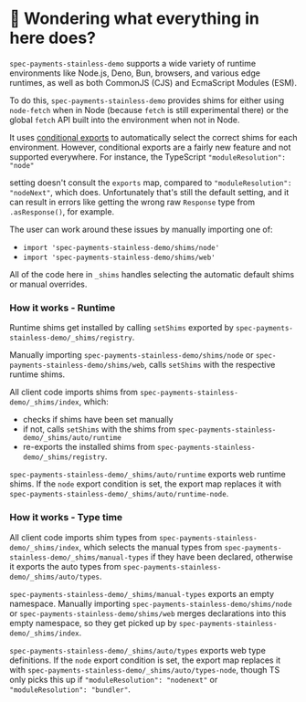 # 👋 Wondering what everything in here does?

`spec-payments-stainless-demo` supports a wide variety of runtime environments like Node.js, Deno, Bun, browsers, and various
edge runtimes, as well as both CommonJS (CJS) and EcmaScript Modules (ESM).

To do this, `spec-payments-stainless-demo` provides shims for either using `node-fetch` when in Node (because `fetch` is still experimental there) or the global `fetch` API built into the environment when not in Node.

It uses [conditional exports](https://nodejs.org/api/packages.html#conditional-exports) to
automatically select the correct shims for each environment. However, conditional exports are a fairly new
feature and not supported everywhere. For instance, the TypeScript `"moduleResolution": "node"`

setting doesn't consult the `exports` map, compared to `"moduleResolution": "nodeNext"`, which does.
Unfortunately that's still the default setting, and it can result in errors like
getting the wrong raw `Response` type from `.asResponse()`, for example.

The user can work around these issues by manually importing one of:

- `import 'spec-payments-stainless-demo/shims/node'`
- `import 'spec-payments-stainless-demo/shims/web'`

All of the code here in `_shims` handles selecting the automatic default shims or manual overrides.

### How it works - Runtime

Runtime shims get installed by calling `setShims` exported by `spec-payments-stainless-demo/_shims/registry`.

Manually importing `spec-payments-stainless-demo/shims/node` or `spec-payments-stainless-demo/shims/web`, calls `setShims` with the respective runtime shims.

All client code imports shims from `spec-payments-stainless-demo/_shims/index`, which:

- checks if shims have been set manually
- if not, calls `setShims` with the shims from `spec-payments-stainless-demo/_shims/auto/runtime`
- re-exports the installed shims from `spec-payments-stainless-demo/_shims/registry`.

`spec-payments-stainless-demo/_shims/auto/runtime` exports web runtime shims.
If the `node` export condition is set, the export map replaces it with `spec-payments-stainless-demo/_shims/auto/runtime-node`.

### How it works - Type time

All client code imports shim types from `spec-payments-stainless-demo/_shims/index`, which selects the manual types from `spec-payments-stainless-demo/_shims/manual-types` if they have been declared, otherwise it exports the auto types from `spec-payments-stainless-demo/_shims/auto/types`.

`spec-payments-stainless-demo/_shims/manual-types` exports an empty namespace.
Manually importing `spec-payments-stainless-demo/shims/node` or `spec-payments-stainless-demo/shims/web` merges declarations into this empty namespace, so they get picked up by `spec-payments-stainless-demo/_shims/index`.

`spec-payments-stainless-demo/_shims/auto/types` exports web type definitions.
If the `node` export condition is set, the export map replaces it with `spec-payments-stainless-demo/_shims/auto/types-node`, though TS only picks this up if `"moduleResolution": "nodenext"` or `"moduleResolution": "bundler"`.
